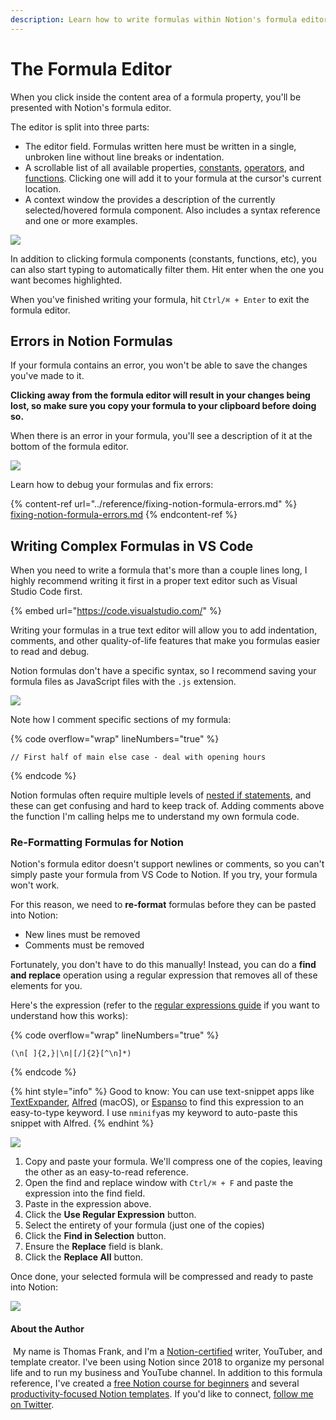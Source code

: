 ```yaml
---
description: Learn how to write formulas within Notion's formula editor window.
---
```


# The Formula Editor

When you click inside the content area of a formula property, you'll be presented with Notion's formula editor.

The editor is split into three parts:

* The editor field. Formulas written here must be written in a single, unbroken line without line breaks or indentation.
* A scrollable list of all available properties, [constants](../formula-components/constants/), [operators](../formula-components/operators/), and [functions](../formula-components/functions/). Clicking one will add it to your formula at the cursor's current location.
* A context window the provides a description of the currently selected/hovered formula component. Also includes a syntax reference and one or more examples.

![](<../.gitbook/assets/Notion Formula Editor.png>)

In addition to clicking formula components (constants, functions, etc), you can also start typing to automatically filter them. Hit enter when the one you want becomes highlighted.

When you've finished writing your formula, hit `Ctrl/⌘ + Enter` to exit the formula editor.

## Errors in Notion Formulas

If your formula contains an error, you won't be able to save the changes you've made to it.&#x20;

**Clicking away from the formula editor will result in your changes being lost, so make sure you copy your formula to your clipboard before doing so.**

When there is an error in your formula, you'll see a description of it at the bottom of the formula editor.

![](<../.gitbook/assets/Error in Notion Formula.png>)

Learn how to debug your formulas and fix errors:

{% content-ref url="../reference/fixing-notion-formula-errors.md" %}
[fixing-notion-formula-errors.md](../reference/fixing-notion-formula-errors.md)
{% endcontent-ref %}

## Writing Complex Formulas in VS Code

When you need to write a formula that's more than a couple lines long, I highly recommend writing it first in a proper text editor such as Visual Studio Code first.

{% embed url="https://code.visualstudio.com/" %}

Writing your formulas in a true text editor will allow you to add indentation, comments, and other quality-of-life features that make you formulas easier to read and debug.

Notion formulas don't have a specific syntax, so I recommend saving your formula files as JavaScript files with the `.js` extension.

![](<../.gitbook/assets/Editing Notion Formulas in VS Code.png>)

Note how I comment specific sections of my formula:

{% code overflow="wrap" lineNumbers="true" %}
```
// First half of main else case - deal with opening hours
```
{% endcode %}

Notion formulas often require multiple levels of [nested if statements](../formula-components/operators/if.md#nested-if-then-statements), and these can get confusing and hard to keep track of. Adding comments above the function I'm calling helps me to understand my own formula code.

### Re-Formatting Formulas for Notion

Notion's formula editor doesn't support newlines or comments, so you can't simply paste your formula from VS Code to Notion. If you try, your formula won't work.

For this reason, we need to **re-format** formulas before they can be pasted into Notion:

* New lines must be removed
* Comments must be removed

Fortunately, you don't have to do this manually! Instead, you can do a **find and replace** operation using a regular expression that removes all of these elements for you.

Here's the expression (refer to the [regular expressions guide](../reference/regular-expressions-in-notion-formulas.md) if you want to understand how this works):

{% code overflow="wrap" lineNumbers="true" %}
```regex
(\n[ ]{2,}|\n|[/]{2}[^\n]*)
```
{% endcode %}

{% hint style="info" %}
Good to know: You can use text-snippet apps like [TextExpander](https://textexpander.com/), [Alfred](https://www.alfredapp.com/help/features/snippets/) (macOS), or [Espanso](https://espanso.org/install/) to find this expression to an easy-to-type keyword. I use `nminify`as my keyword to auto-paste this snippet with Alfred.
{% endhint %}

![](<../.gitbook/assets/Reformatting Notion Formula.png>)

1. Copy and paste your formula. We'll compress one of the copies, leaving the other as an easy-to-read reference.
2. Open the find and replace window with `Ctrl/⌘ + F` and paste the expression into the find field.
3. Paste in the expression above.
4. Click the **Use Regular Expression** button.
5. Select the entirety of your formula (just one of the copies)
6. Click the **Find in Selection** button.
7. Ensure the **Replace** field is blank.
8. Click the **Replace All** button.

Once done, your selected formula will be compressed and ready to paste into Notion:

![](<../.gitbook/assets/Fully Compressed Notion Formula.png>)

#### About the Author

<img src="../.gitbook/assets/Notion Fundamentals with Thomas Frank - Avatar 2021 compressed (1).png" alt="" data-size="line"> My name is Thomas Frank, and I'm a [Notion-certified](https://www.credly.com/badges/95fae13a-17bf-4b4a-a3d2-d58c8a3e6a2a/public\_url) writer, YouTuber, and template creator. I've been using Notion since 2018 to organize my personal life and to run my business and YouTube channel. In addition to this formula reference, I've created a [free Notion course for beginners](https://thomasjfrank.com/fundamentals/) and several [productivity-focused Notion templates](https://thomasjfrank.com/templates/). If you'd like to connect, [follow me on Twitter](https://twitter.com/TomFrankly).
